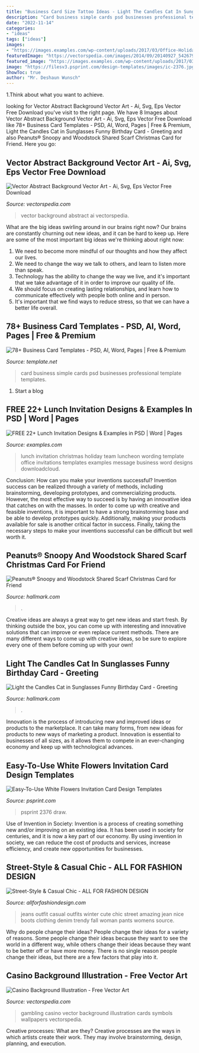 ```yaml
---
title: "Business Card Size Tattoo Ideas - Light The Candles Cat In Sunglasses Funny Birthday Card"
description: "Card business simple cards psd businesses professional template templates"
date: "2022-11-14"
categories:
- "ideas"
tags: ["ideas"]
images:
- "https://images.examples.com/wp-content/uploads/2017/03/Office-Holiday-Lunch-Invitation.jpg"
featuredImage: "https://vectorspedia.com/images/2014/09/20140927_542679f20d3af.jpg"
featured_image: "https://images.examples.com/wp-content/uploads/2017/03/Office-Holiday-Lunch-Invitation.jpg"
image: "https://filesv3.psprint.com/design-templates/images/ic-2376.jpg"
ShowToc: true
author: "Mr. Deshaun Wunsch"
---
```



1.Think about what you want to achieve.

	

		
looking for Vector Abstract Background Vector Art - Ai, Svg, Eps Vector Free Download you've visit to the right page. We have 8 Images about Vector Abstract Background Vector Art - Ai, Svg, Eps Vector Free Download like 78+ Business Card Templates - PSD, AI, Word, Pages | Free &amp; Premium, Light the Candles Cat in Sunglasses Funny Birthday Card - Greeting and also Peanuts® Snoopy and Woodstock Shared Scarf Christmas Card for Friend. Here you go:
		
    
## Vector Abstract Background Vector Art - Ai, Svg, Eps Vector Free Download

<img loading=lazy src="https://vectorspedia.com/images/2014/09/20140927_542679f20d3af.jpg" onerror="this.onerror=null;this.src='https://tse4.mm.bing.net/th?id=OIP.ouf15AkOB_AcZCpYc95EfQHaEc&amp;pid=15.1';" alt="Vector Abstract Background Vector Art - Ai, Svg, Eps Vector Free Download">

_Source: vectorspedia.com_

>vector background abstract ai vectorspedia. 

	

What are the big ideas swirling around in our brains right now?
Our brains are constantly churning out new ideas, and it can be hard to keep up. Here are some of the most important big ideas we're thinking about right now: 
1. We need to become more mindful of our thoughts and how they affect our lives. 
2. We need to change the way we talk to others, and learn to listen more than speak. 
3. Technology has the ability to change the way we live, and it's important that we take advantage of it in order to improve our quality of life. 
4. We should focus on creating lasting relationships, and learn how to communicate effectively with people both online and in person. 
5. It's important that we find ways to reduce stress, so that we can have a better life overall.

    
## 78+ Business Card Templates - PSD, AI, Word, Pages | Free &amp; Premium

<img loading=lazy src="https://images.template.net/wp-content/uploads/2015/01/Simple-Professional-Businesses-Card-Design-RED.jpg" onerror="this.onerror=null;this.src='https://tse2.mm.bing.net/th?id=OIP.IHFTY_40jLgOA0jmQdaV3QHaGW&amp;pid=15.1';" alt="78+ Business Card Templates - PSD, AI, Word, Pages | Free &amp; Premium">

_Source: template.net_

>card business simple cards psd businesses professional template templates. 

	

1. Start a blog

    
## FREE 22+ Lunch Invitation Designs &amp; Examples In PSD | Word | Pages

<img loading=lazy src="https://images.examples.com/wp-content/uploads/2017/03/Office-Holiday-Lunch-Invitation.jpg" onerror="this.onerror=null;this.src='https://tse1.mm.bing.net/th?id=OIP.d5jg5kMTv6Y4S2U6BFOllQHaFZ&amp;pid=15.1';" alt="FREE 22+ Lunch Invitation Designs &amp; Examples in PSD | Word | Pages">

_Source: examples.com_

>lunch invitation christmas holiday team luncheon wording template office invitations templates examples message business word designs downloadcloud. 

	

Conclusion: How can you make your inventions successful?
Invention success can be realized through a variety of methods, including brainstorming, developing prototypes, and commercializing products. However, the most effective way to succeed is by having an innovative idea that catches on with the masses. In order to come up with creative and feasible inventions, it is important to have a strong brainstorming base and be able to develop prototypes quickly. Additionally, making your products available for sale is another critical factor in success. Finally, taking the necessary steps to make your inventions successful can be difficult but well worth it.

    
## Peanuts® Snoopy And Woodstock Shared Scarf Christmas Card For Friend

<img loading=lazy src="https://www.hallmark.com/dw/image/v2/AALB_PRD/on/demandware.static/-/Sites-hallmark-master/default/dwd4122069/images/finished-goods/Snoopy-Scarf-Christmas-Card-Friend_299XZH2601_04.jpg?sw=1920" onerror="this.onerror=null;this.src='https://tse4.mm.bing.net/th?id=OIP.agJIDliyHq3TI1ihe-J7WwHaHa&amp;pid=15.1';" alt="Peanuts® Snoopy and Woodstock Shared Scarf Christmas Card for Friend">

_Source: hallmark.com_

>. 

	

Creative ideas are always a great way to get new ideas and start fresh. By thinking outside the box, you can come up with interesting and innovative solutions that can improve or even replace current methods. There are many different ways to come up with creative ideas, so be sure to explore every one of them before coming up with your own!

    
## Light The Candles Cat In Sunglasses Funny Birthday Card - Greeting

<img loading=lazy src="https://www.hallmark.com/dw/image/v2/AALB_PRD/on/demandware.static/-/Sites-hallmark-master/default/dw63b5be64/images/finished-goods/Light-the-Candles-Cat-in-Sunglasses-Funny-Birthday-Card_369ZZB3738_04.jpg?sw=1920" onerror="this.onerror=null;this.src='https://tse3.mm.bing.net/th?id=OIP.2posLSYmHls6L8WdhOcingHaHa&amp;pid=15.1';" alt="Light the Candles Cat in Sunglasses Funny Birthday Card - Greeting">

_Source: hallmark.com_

>. 

	

Innovation is the process of introducing new and improved ideas or products to the marketplace. It can take many forms, from new ideas for products to new ways of marketing a product. Innovation is essential to businesses of all sizes, as it allows them to compete in an ever-changing economy and keep up with technological advances.

    
## Easy-To-Use White Flowers Invitation Card Design Templates

<img loading=lazy src="https://filesv3.psprint.com/design-templates/images/ic-2376.jpg" onerror="this.onerror=null;this.src='https://tse3.mm.bing.net/th?id=OIP.cRjwqEq_ryr5daTCmzoKiwHaKO&amp;pid=15.1';" alt="Easy-To-Use White Flowers Invitation Card Design Templates">

_Source: psprint.com_

>psprint 2376 draw. 

	

Use of Invention in Society:
Invention is a process of creating something new and/or improving on an existing idea. It has been used in society for centuries, and it is now a key part of our economy. By using invention in society, we can reduce the cost of products and services, increase efficiency, and create new opportunities for businesses.

    
## Street-Style &amp; Casual Chic - ALL FOR FASHION DESIGN

<img loading=lazy src="https://allforfashiondesign.com/wp-content/uploads/2014/01/zc-8-600x896.jpg" onerror="this.onerror=null;this.src='https://tse3.mm.bing.net/th?id=OIP.ARg7X5v51FP4ga1GS8kW1gHaLD&amp;pid=15.1';" alt="Street-Style &amp; Casual Chic - ALL FOR FASHION DESIGN">

_Source: allforfashiondesign.com_

>jeans outfit casual outfits winter cute chic street amazing jean nice boots clothing denim trendy fall woman pants womens source. 

	

Why do people change their ideas?
People change their ideas for a variety of reasons. Some people change their ideas because they want to see the world in a different way, while others change their ideas because they want to be better off or have more money. There is no single reason people change their ideas, but there are a few factors that play into it.

    
## Casino Background Illustration - Free Vector Art

<img loading=lazy src="http://vectorspedia.com/images/2012/09/938_gambling-illustration1.jpg" onerror="this.onerror=null;this.src='https://tse2.mm.bing.net/th?id=OIP.-WwNj_5CRKYGKOtERF2AjwHaHC&amp;pid=15.1';" alt="Casino Background Illustration - Free Vector Art">

_Source: vectorspedia.com_

>gambling casino vector background illustration cards symbols wallpapers vectorspedia. 

	

Creative processes: What are they?
Creative processes are the ways in which artists create their work. They may involve brainstorming, design, planning, and execution.

